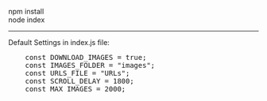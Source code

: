 npm install
<br>
node index
<hr>
Default Settings in index.js file:
<br>
<pre>
    const DOWNLOAD_IMAGES = true;
    const IMAGES_FOLDER = "images";
    const URLS_FILE = "URLs";
    const SCROLL_DELAY = 1800;
    const MAX_IMAGES = 2000;
</pre>